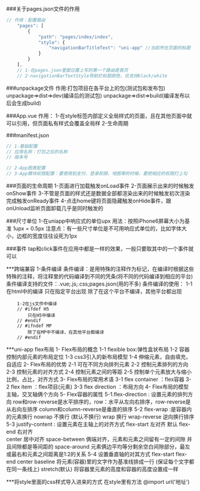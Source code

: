 ###关于pages.json文件的作用
```js
// 作用：配置路由
	"pages": [
		{
			"path": "pages/index/index",
			"style": {
				"navigationBarTitleText": "uni-app" //当前所在页面的标题
			}
		}
	],
	// 1-在pages.json里面位置上写的第一个路由是首页
    // 2-navigationBarTextStyle导航栏标题颜色，仅支持black/white
```

###unpackage文件
作用:打包项目在各平台上的包(测试包和发布包)
unpackage=>dist=>dev(编译后的测试包)
unpackage=>dist=>build(编译发布以后会生成build)

###App.vue
作用：
    1-在style标签内部定义全局样式的页面，且在其他页面中就可以引用，但页面私有样式会覆盖全局样
    2-生命周期

###manifest.json
```js
// 1-基础配置
// 应用名称：打包之后的名称
// 版本号

// 2-App图表配置
// 3-App模块权限配置：要使用到支付，登录权限，地图等的时候，要把相应的权限打上勾
```

###页面的生命周期
1-页面进行加载触发onLoad事件
2-页面展示出来的时候触发onShow事件
3-不管是页面的样式还是数据全部都渲染出来的时候触发初次渲染完成触发onReady事件
4-点击home键将页面隐藏触发onHide事件，跟onUnload监听页面卸载几乎是同时触发的


###尺寸单位
1-在uniapp中响应式的单位upx
	用法：按照iPhone6屏幕大小为基准 1upx = 0.5px
	注意点：有一些尺寸单位是不可用响应式单位的，比如字体大小，边框的宽度往往设死为1px

###事件
tap和click事件在应用中都是一样的效果，一般只要取其中的一个事件就可以


***跨端兼容
	1-条件编译
	条件编译：是用特殊的注释作为标记，在编译时根据这些特殊的注释，将注释里的代码编译到不同的凭条(将不同的代码编译到相应的平台)
	条件编译支持的文件：.vue;.js;.css;pages.json(用的不多)
	条件编译的使用：
		1-1在html中的编译
		<!-- #ifdef app-plus -->
			只在指定平台出现
		<!-- #endif -->
		<!-- #ifndef app-plus -->
			除了在这个平台不编译，其他平台都出现
		<!-- #endif -->

		1-2在js文件中编译
		// #ifdef H5
			只在H5中编译
		// #endif
		// #ifndef MP
			除了在MP中不编译，在其他平台都编译
		// #endif

***uni-app flex布局
	1- Flex布局的概念
		1-1 flexible box:弹性盒状布局
		1-2 容器控制内部元素的布局定位
		1-3 css3引入的新布局模型
		1-4 伸缩元素，自由填充，自适应
	2- Flex布局的优势
		2-1 可在不同方向排列元素
		2-2 控制元素排列的方向
		2-3 控制元素的对齐方式
		2-4 控制元素之间的等距
		2-5 控制单个元素放大与缩小比例，占比，对齐方式
	 3- Flex布局的常用术语
	 	3-1 flex container ：flex容器
		3-2 flex item ：flex项目(元素)
		3-3 flex direction ：布局方向
	4- Flex布局的模型
		主轴，交叉轴俩个方向
	5- Flex容器的属性
		5-1.flex-direction : 设置元素的排列方向
			row和row-reverse是水平排序的，row：水平从左向右排序，row-reverse是从右向左排序
			column和column-reverse是垂直的排序
		5-2 flex-wrap :是容器内的元素换行
				nowrap 不换行 (默认不换行)
				wrap 换行	
				wrap-reverse 逆向换行排序
		5-3 justify-content : 设置元素在主轴上的对齐方式
				flex-start 左对齐 默认
				flex-end   右对齐	
				center	   居中对齐
				space-between 俩端对齐，元素和元素之间留有一定的间隙 并且间隙都是等间距的
				space-around  元素俩边平均等分剩余空白间隙部分，最左或最右和元素之间距离是1:2的关系
		5-4 设置垂直轴的对其方式
				flex-start
				flex-end
				center
				baseline  将元素(容器)里的文字作为基准线排成一行 (保证每个文字都在同一条线上)
				stretch(默认) 将容器里元素的高度和容器的高度设置成一样

***将style里面的css样式导入进来的方式 在style里有方法
	@import url('地址')